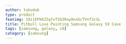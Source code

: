 ```yaml
---
author: tokodab
type: product
featimg: 19ziEPkKZ5qfxf5Q3RayHnnGcTVnT3cSL
title: Pitbull Love Painting Samsung Galaxy S9 Case
tags: [samsung, galaxy, s9]
category: [samsung]
---
```

